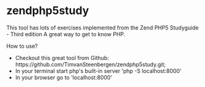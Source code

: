 # zendphp5study
<p>This tool has lots of exercises implemented from the Zend PHP5 Studyguide - Third edition
A great way to get to know PHP.</p>

<p>How to use?
<ul>
<li>Checkout this great tool from Github: https://github.com/TimvanSteenbergen/zendphp5study.git;</li>
<li>In your terminal start php's built-in server 'php -S localhost:8000'</li>
<li>In your browser go to 'localhost:8000'</li>
</ul>
</p>

